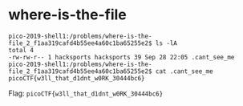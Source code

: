 # where-is-the-file

```
pico-2019-shell1:/problems/where-is-the-file_2_f1aa319cafd4b55ee4a60c1ba65255e2$ ls -lA
total 4
-rw-rw-r-- 1 hacksports hacksports 39 Sep 28 22:05 .cant_see_me
pico-2019-shell1:/problems/where-is-the-file_2_f1aa319cafd4b55ee4a60c1ba65255e2$ cat .cant_see_me
picoCTF{w3ll_that_d1dnt_w0RK_30444bc6}
```

Flag: `picoCTF{w3ll_that_d1dnt_w0RK_30444bc6}`